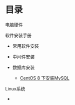 # 目录

电脑硬件

软件安装手册

- 常用软件安装

- 中间件安装

- 数据库安装
  - [CentOS 8 下安装MySQL](../软件安装手册/数据库安装/CentOS8下MySQL安装手册.md)

Linux系统

- 



